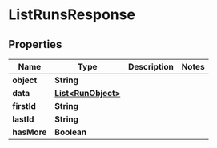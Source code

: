 # ListRunsResponse

## Properties
Name | Type | Description | Notes
------------ | ------------- | ------------- | -------------
**object** | **String** |  | 
**data** | [**List&lt;RunObject&gt;**](RunObject.md) |  | 
**firstId** | **String** |  | 
**lastId** | **String** |  | 
**hasMore** | **Boolean** |  | 

